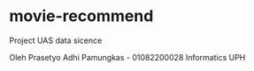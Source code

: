 # movie-recommend
Project UAS data sicence

Oleh Prasetyo Adhi Pamungkas - 01082200028 
Informatics UPH
